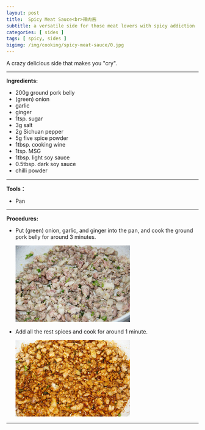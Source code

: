 ```yaml
---
layout: post
title:  Spicy Meat Sauce<br>辣肉酱
subtitle: a versatile side for those meat lovers with spicy addiction
categories: [ sides ]
tags: [ spicy, sides ]
bigimg: /img/cooking/spicy-meat-sauce/0.jpg
---
```


A crazy delicious side that makes you "cry".

---

**Ingredients:**

- 200g ground pork belly
- (green) onion
- garlic
- ginger
- 1tsp. sugar
- 3g salt
- 2g Sichuan pepper
- 5g five spice powder
- 1tbsp. cooking wine
- 1tsp. MSG
- 1tbsp. light soy sauce
- 0.5tbsp. dark soy sauce
- chilli powder

---

**Tools：**

- Pan

---

**Procedures:**

- Put (green) onion, garlic, and ginger into the pan, and cook the ground pork belly for around 3 minutes.

    ![pork belly](/img/cooking/spicy-meat-sauce/1.jpg)

- Add all the rest spices and cook for around 1 minute.

    ![add spices](/img/cooking/spicy-meat-sauce/2.jpg)

---